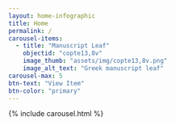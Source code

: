 ```yaml
---
layout: home-infographic
title: Home
permalink: /
carousel-items:
  - title: "Manuscript Leaf"
    objectid: "copte13,8v"
    image_thumb: "assets/img/copte13,8v.png"
    image_alt_text: "Greek manuscript leaf"
carousel-max: 5
btn-text: "View Item"
btn-color: "primary"
---
```


{% include carousel.html %}
